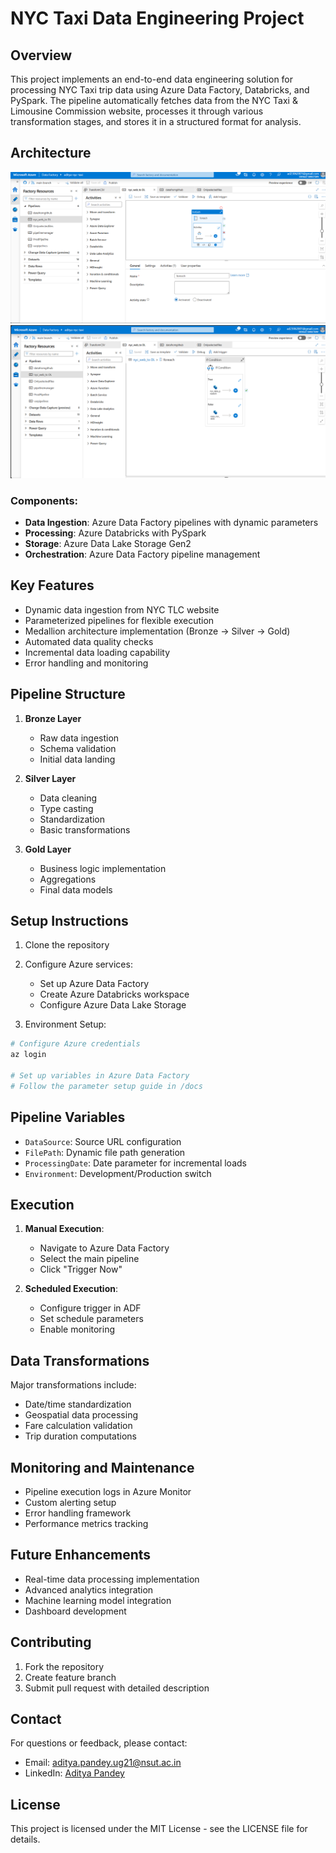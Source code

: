 # NYC Taxi Data Engineering Project

## Overview
This project implements an end-to-end data engineering solution for processing NYC Taxi trip data using Azure Data Factory, Databricks, and PySpark. The pipeline automatically fetches data from the NYC Taxi & Limousine Commission website, processes it through various transformation stages, and stores it in a structured format for analysis.

## Architecture
![Architecture Diagram](Architecture.png)
![For each](Pipeline.png)

### Components:
- **Data Ingestion**: Azure Data Factory pipelines with dynamic parameters
- **Processing**: Azure Databricks with PySpark
- **Storage**: Azure Data Lake Storage Gen2
- **Orchestration**: Azure Data Factory pipeline management

## Key Features
- Dynamic data ingestion from NYC TLC website
- Parameterized pipelines for flexible execution
- Medallion architecture implementation (Bronze → Silver → Gold)
- Automated data quality checks
- Incremental data loading capability
- Error handling and monitoring

## Pipeline Structure
1. **Bronze Layer**
   - Raw data ingestion
   - Schema validation
   - Initial data landing

2. **Silver Layer**
   - Data cleaning
   - Type casting
   - Standardization
   - Basic transformations

3. **Gold Layer**
   - Business logic implementation
   - Aggregations
   - Final data models

## Setup Instructions
1. Clone the repository
2. Configure Azure services:
   - Set up Azure Data Factory
   - Create Azure Databricks workspace
   - Configure Azure Data Lake Storage

3. Environment Setup:
```bash
# Configure Azure credentials
az login

# Set up variables in Azure Data Factory
# Follow the parameter setup guide in /docs
```

## Pipeline Variables
- `DataSource`: Source URL configuration
- `FilePath`: Dynamic file path generation
- `ProcessingDate`: Date parameter for incremental loads
- `Environment`: Development/Production switch

## Execution
1. **Manual Execution**:
   - Navigate to Azure Data Factory
   - Select the main pipeline
   - Click "Trigger Now"

2. **Scheduled Execution**:
   - Configure trigger in ADF
   - Set schedule parameters
   - Enable monitoring

## Data Transformations
Major transformations include:
- Date/time standardization
- Geospatial data processing
- Fare calculation validation
- Trip duration computations

## Monitoring and Maintenance
- Pipeline execution logs in Azure Monitor
- Custom alerting setup
- Error handling framework
- Performance metrics tracking

## Future Enhancements
- Real-time data processing implementation
- Advanced analytics integration
- Machine learning model integration
- Dashboard development

## Contributing
1. Fork the repository
2. Create feature branch
3. Submit pull request with detailed description

## Contact
For questions or feedback, please contact:
- Email: aditya.pandey.ug21@nsut.ac.in
- LinkedIn: [Aditya Pandey](https://www.linkedin.com/in/aditya-pandey-98562522a/)

## License
This project is licensed under the MIT License - see the LICENSE file for details.

